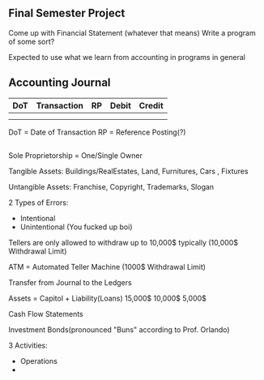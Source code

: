 ## Final Semester Project

Come up with Financial Statement (whatever that means)
Write a program of some sort?

Expected to use what we learn from accounting in programs in general

## Accounting Journal
|DoT|Transaction|RP|Debit|Credit|
|---|-----------|--|-----|------|
|   |           |  |     |      |
|   |           |  |     |      |

DoT = Date of Transaction
RP = Reference Posting(?)

##

Sole Proprietorship = One/Single Owner

Tangible Assets: Buildings/RealEstates, Land, Furnitures, Cars , Fixtures

Untangible Assets: Franchise, Copyright, Trademarks, Slogan

2 Types of Errors:
- Intentional
- Unintentional (You fucked up boi)

Tellers are only allowed to withdraw up to 10,000$ typically (10,000$ Withdrawal Limit)

ATM = Automated Teller Machine (1000$ Withdrawal Limit)

Transfer from Journal to the Ledgers

Assets = Capitol + Liability(Loans)
15,000$	10,000$   5,000$

Cash Flow Statements

Investment Bonds(pronounced "Buns" according to Prof. Orlando)

3 Activities:
- Operations
- 

